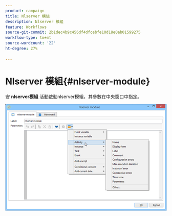 ```yaml
---
product: campaign
title: Nlserver 模組
description: Nlserver 模組
feature: Workflows
source-git-commit: 2b1dec4b9c456df4dfcebfe10d18e0ab01599275
workflow-type: tm+mt
source-wordcount: '22'
ht-degree: 27%

---
```


# Nlserver 模組{#nlserver-module}



安 **nlserver模組** 活動啟動nlserver模組，其參數在中央窗口中指定。

![](assets/nlserver_module_edit.png)
